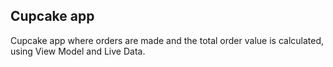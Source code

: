 ## Cupcake app

Cupcake app where orders are made and the total order value is calculated, using View Model and Live Data.
